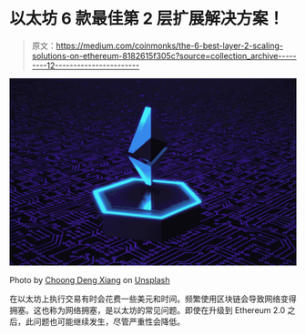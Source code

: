 # 以太坊 6 款最佳第 2 层扩展解决方案！

> 原文：<https://medium.com/coinmonks/the-6-best-layer-2-scaling-solutions-on-ethereum-8182615f305c?source=collection_archive---------12----------------------->

![](img/124db911d922b26f1113dc363a5122ef.png)

Photo by [Choong Deng Xiang](https://unsplash.com/@dengxiangs?utm_source=medium&utm_medium=referral) on [Unsplash](https://unsplash.com?utm_source=medium&utm_medium=referral)

在以太坊上执行交易有时会花费一些美元和时间。频繁使用区块链会导致网络变得拥塞。这也称为网络拥塞，是以太坊的常见问题。即使在升级到 Ethereum 2.0 之后，此问题也可能继续发生，尽管严重性会降低。